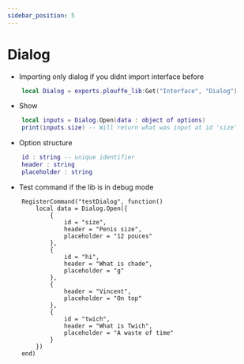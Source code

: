 ```yaml
---
sidebar_position: 5
---
```


# Dialog

- Importing only dialog if you didnt import interface before
```lua
    local Dialog = exports.plouffe_lib:Get("Interface", "Dialog")
```

- Show
```lua
    local inputs = Dialog.Open(data : object of options)
    print(inputs.size) -- Will return what was input at id 'size'
```

- Option structure
```lua
    id : string -- unique identifier
    header : string
    placeholder : string
```

- Test command if the lib is in debug mode 
```
    RegisterCommand("testDialog", function()
        local data = Dialog.Open({
            {
                id = "size",
                header = "Penis size",
                placeholder = "12 pouces"
            },
            {
                id = "hi",
                header = "What is chade",
                placeholder = "g"
            },
            {
                header = "Vincent",
                placeholder = "On top"
            },
            {
                id = "twich",
                header = "What is Twich",
                placeholder = "A waste of time"
            }
        })
    end)
```